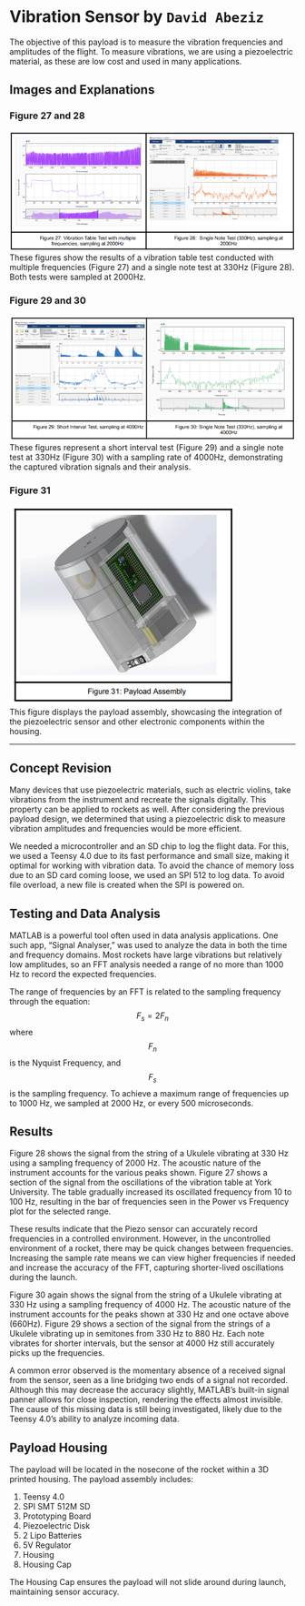 # Vibration Sensor by `David Abeziz`

The objective of this payload is to measure the vibration frequencies and amplitudes of the flight. To measure vibrations, we are using a piezoelectric material, as these are low cost and used in many applications.

## Images and Explanations

### Figure 27 and 28
![Figure 27 and 28](Images/Screenshot%20from%202024-07-16%2014-26-39.png) <br>
These figures show the results of a vibration table test conducted with multiple frequencies (Figure 27) and a single note test at 330Hz (Figure 28). Both tests were sampled at 2000Hz.

### Figure 29 and 30
![Figure 29 and 30](Images/Screenshot%20from%202024-07-16%2014-27-29.png) <br>
These figures represent a short interval test (Figure 29) and a single note test at 330Hz (Figure 30) with a sampling rate of 4000Hz, demonstrating the captured vibration signals and their analysis.

### Figure 31
![Figure 31](Images/Screenshot%20from%202024-07-16%2014-28-08.png) <br>
This figure displays the payload assembly, showcasing the integration of the piezoelectric sensor and other electronic components within the housing.

---

## Concept Revision

Many devices that use piezoelectric materials, such as electric violins, take vibrations from the instrument and recreate the signals digitally. This property can be applied to rockets as well. After considering the previous payload design, we determined that using a piezoelectric disk to measure vibration amplitudes and frequencies would be more efficient.

We needed a microcontroller and an SD chip to log the flight data. For this, we used a Teensy 4.0 due to its fast performance and small size, making it optimal for working with vibration data. To avoid the chance of memory loss due to an SD card coming loose, we used an SPI 512 to log data. To avoid file overload, a new file is created when the SPI is powered on.

## Testing and Data Analysis

MATLAB is a powerful tool often used in data analysis applications. One such app, “Signal Analyser,” was used to analyze the data in both the time and frequency domains. Most rockets have large vibrations but relatively low amplitudes, so an FFT analysis needed a range of no more than 1000 Hz to record the expected frequencies.

The range of frequencies by an FFT is related to the sampling frequency through the equation:
$$F_s = 2F_n$$
where $$F_n$$ is the Nyquist Frequency, and 
$$F_s$$ is the sampling frequency. To achieve a maximum range of frequencies up to 1000 Hz, we sampled at 2000 Hz, or every 500 microseconds.

## Results

Figure 28 shows the signal from the string of a Ukulele vibrating at 330 Hz using a sampling frequency of 2000 Hz. The acoustic nature of the instrument accounts for the various peaks shown. Figure 27 shows a section of the signal from the oscillations of the vibration table at York University. The table gradually increased its oscillated frequency from 10 to 100 Hz, resulting in the bar of frequencies seen in the Power vs Frequency plot for the selected range.

These results indicate that the Piezo sensor can accurately record frequencies in a controlled environment. However, in the uncontrolled environment of a rocket, there may be quick changes between frequencies. Increasing the sample rate means we can view higher frequencies if needed and increase the accuracy of the FFT, capturing shorter-lived oscillations during the launch.

Figure 30 again shows the signal from the string of a Ukulele vibrating at 330 Hz using a sampling frequency of 4000 Hz. The acoustic nature of the instrument accounts for the peaks shown at 330 Hz and one octave above (660Hz). Figure 29 shows a section of the signal from the strings of a Ukulele vibrating up in semitones from 330 Hz to 880 Hz. Each note vibrates for shorter intervals, but the sensor at 4000 Hz still accurately picks up the frequencies.

A common error observed is the momentary absence of a received signal from the sensor, seen as a line bridging two ends of a signal not recorded. Although this may decrease the accuracy slightly, MATLAB’s built-in signal panner allows for close inspection, rendering the effects almost invisible. The cause of this missing data is still being investigated, likely due to the Teensy 4.0’s ability to analyze incoming data.

## Payload Housing

The payload will be located in the nosecone of the rocket within a 3D printed housing. The payload assembly includes:
1. Teensy 4.0
2. SPI SMT 512M SD
3. Prototyping Board
4. Piezoelectric Disk
5. 2 Lipo Batteries
6. 5V Regulator
7. Housing
8. Housing Cap

The Housing Cap ensures the payload will not slide around during launch, maintaining sensor accuracy.
